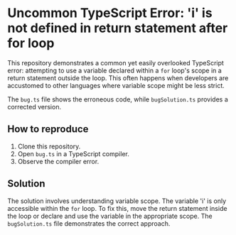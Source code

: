 # Uncommon TypeScript Error: 'i' is not defined in return statement after for loop

This repository demonstrates a common yet easily overlooked TypeScript error: attempting to use a variable declared within a `for` loop's scope in a return statement outside the loop.  This often happens when developers are accustomed to other languages where variable scope might be less strict.

The `bug.ts` file shows the erroneous code, while `bugSolution.ts` provides a corrected version.

## How to reproduce

1. Clone this repository.
2. Open `bug.ts` in a TypeScript compiler.
3. Observe the compiler error.

## Solution

The solution involves understanding variable scope.  The variable 'i' is only accessible within the `for` loop. To fix this, move the return statement inside the loop or declare and use the variable in the appropriate scope.  The `bugSolution.ts` file demonstrates the correct approach.